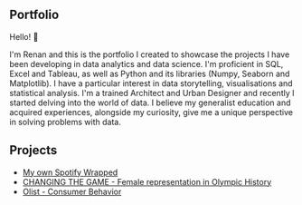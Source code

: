 ## Portfolio

Hello! :wave:

I'm Renan and this is the portfolio I created to showcase the projects I have been developing in data analytics and data science. I'm proficient in SQL, Excel and Tableau, as well as Python and its libraries (Numpy, Seaborn and Matplotlib). I have a particular interest in data storytelling, visualisations and statistical analysis.
I'm a trained Architect and Urban Designer and recently I started delving into the world of data. I believe my generalist education and acquired experiences, alongside my curiosity, give me a unique perspective in solving problems with data.


## Projects
- [My own Spotify Wrapped](https://github.com/renannunes05/spotify-wrapped)
- [CHANGING THE GAME - Female representation in Olympic History](https://github.com/renannunes05/changing-the-game)
- [Olist - Consumer Behavior](https://github.com/renanvsn/olist_consumer_behaviour/)
